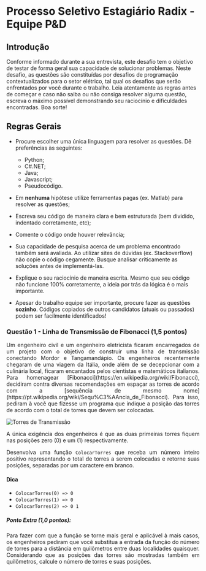 # Processo Seletivo Estagiário Radix - Equipe P&D

## Introdução

Conforme informado durante a sua entrevista, este desafio tem o objetivo de testar de forma geral sua capacidade de solucionar problemas. Neste desafio, as questões são constituídas por desafios de programação contextualizados para o setor elétrico, tal qual os desafios que serão enfrentados por você durante o trabalho. Leia atentamente as regras antes de começar e caso não saiba ou não consiga resolver alguma questão, escreva o máximo possível demonstrando seu raciocínio e dificuldades encontradas. Boa sorte!

## Regras Gerais

 - Procure escolher uma única linguagem para resolver as questões. Dê preferências às seguintes:
    - Python;
    - C#.NET;
    - Java;
    - Javascript;
    - Pseudocódigo.

 - Em __nenhuma__ hipótese utilize ferramentas pagas (ex. Matlab) para resolver as questões;
 - Escreva seu código de maneira clara e bem estruturada (bem dividido, indentado corretamente, etc);
 - Comente o código onde houver relevância;
 - Sua capacidade de pesquisa acerca de um problema encontrado também será avaliada. Ao utilizar sites de dúvidas (ex. Stackoverflow) não copie o código cegamente. Busque analisar criticamente as soluções antes de implementá-las.
 - Explique o seu raciocínio de maneira escrita. Mesmo que seu código não funcione 100% corretamente, a ideia por trás da lógica é o mais importante.
 - Apesar do trabalho equipe ser importante, procure fazer as questões __sozinho__. Códigos copiados de outros candidatos (atuais ou passados) podem ser facilmente identificados!

### Questão 1 - Linha de Transmissão de Fibonacci (1,5 pontos)

<div style="text-align: justify"> 
Um engenheiro civil e um engenheiro eletricista ficaram encarregados de um projeto com o objetivo de construir uma linha de transmissão conectando Mordor e Tangamandápio. Os engenheiros recentemente chegaram de uma viagem da Itália, onde além de se decepcionar com a culinária local, ficaram encantados pelos cientistas e matemáticos italianos. Para homenagear [Fibonacci](https://en.wikipedia.org/wiki/Fibonacci), decidiram contra diversas recomendações em espaçar as torres de acordo com a [sequência de mesmo nome](https://pt.wikipedia.org/wiki/Sequ%C3%AAncia_de_Fibonacci). Para isso, pediram à você que fizesse um programa que indique a posição das torres de acordo com o total de torres que devem ser colocadas. 
</div>

![Torres de Transmissão](https://imagens.ebc.com.br/4B5E4Np9_7f33aka4jwwKE38cuY=/1170x700/smart/https://agenciabrasil.ebc.com.br/sites/default/files/thumbnails/image/agencia_brasil170912_mca7686.jpg?itok=c5ZDE7sY "Torres de Transmissão")

<div style="text-align: justify">
A única exigência dos engenheiros é que as duas primeiras torres fiquem nas posições zero (0) e um (1) respectivamente.

Desenvolva uma função `ColocarTorres` que receba um número inteiro positivo representando o total de torres a serem colocadas e retorne suas posições, separadas por um caractere em branco.
</div>

#### Dica

   - `ColocarTorres(0) => 0`
   - `ColocarTorres(1) => 0`
   - `ColocarTorres(2) => 0 1`

##### Ponto Extra (1,0 pontos):
<div style="text-align: justify">
Para fazer com que a função se torne mais geral e aplicável à mais casos, os engenheiros pediram que você substitua a entrada da função do número de torres para a distância em quilômetros entre duas localidades quaisquer. Considerando que as posições das torres são mostradas também em quilômetros, calcule o número de torres e suas posições.
</div>









